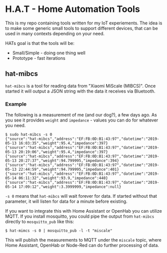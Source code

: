 # H.A.T - Home Automation Tools

This is my repo containing tools written for my IoT experiements. The idea is
to make some generic small tools to support different devices, that can be used
in many contexts depending on your need.

HATs goal is that the tools will be:
 - Small/Simple - doing one thing well
 - Prototype - fast iterations


## hat-mibcs
`hat-mibcs` is a tool for reading data from "Xiaomi MiScale (MIBCS)". Once
started it will output a JSON string with the data it receives via Bluetooth.

### Example
The following is a measurement of me (and our dog?), a few days ago. As you see
it provides `weight` and `impedance` - values you can do for whatever you need.
```
$ sudo hat-mibcs -s 0
{"source":"hat-mibcs","address":"EF:FB:0D:B1:43:97","datetime":"2019-05-13 16:03:35","weight":95.4,"impedance":397}
{"source":"hat-mibcs","address":"EF:FB:0D:B1:43:97","datetime":"2019-05-13 20:19:06","weight":95.4,"impedance":397}
{"source":"hat-mibcs","address":"EF:FB:0D:B1:43:97","datetime":"2019-05-13 20:27:37","weight":94.799995,"impedance":394}
{"source":"hat-mibcs","address":"EF:FB:0D:B1:43:97","datetime":"2019-05-13 22:44:59","weight":94.799995,"impedance":401}
{"source":"hat-mibcs","address":"EF:FB:0D:B1:43:97","datetime":"2019-05-14 06:11:32","weight":93.9,"impedance":440}
{"source":"hat-mibcs","address":"EF:FB:0D:B1:43:97","datetime":"2019-05-14 17:09:12","weight":3.3999999,"impedance":null}
```

  `-s 0` means that `hat-mibcs` will wait forever for data. If started without
  that parameter, it will listen for data for a minute before existing.

If you want to integrate this with Home Assistant or OpenHab you can utilize
MQTT. If you install mosquitto, you could pipe the output from `hat-mibcs`
directly to `mosquitto_pub` like this:
```
$ hat-mimcs -s 0 | mosquitto_pub -l -t "miscale"
```

This will publish the measurements to MQTT under the `miscale` topic, where
Home Assistant, OpenHab or Node-Red can do further processing of data.
